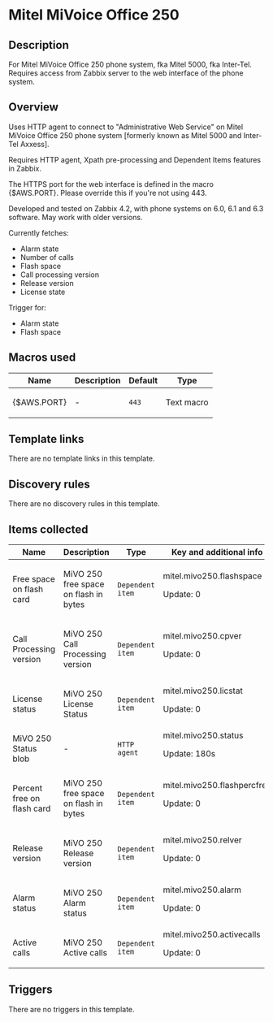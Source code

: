 # Mitel MiVoice Office 250

## Description

For Mitel MiVoice Office 250 phone system, fka Mitel 5000, fka Inter-Tel. Requires access from Zabbix server to the web interface of the phone system.

## Overview

Uses HTTP agent to connect to "Administrative Web Service" on Mitel MiVoice Office 250 phone system [formerly known as Mitel 5000 and Inter-Tel Axxess].


Requires HTTP agent, Xpath pre-processing and Dependent Items features in Zabbix.


The HTTPS port for the web interface is defined in the macro {$AWS.PORT}. Please override this if you're not using 443.


Developed and tested on Zabbix 4.2, with phone systems on 6.0, 6.1 and 6.3 software. May work with older versions.


 


Currently fetches:


* Alarm state
* Number of calls
* Flash space
* Call processing version
* Release version
* License state


Trigger for:


* Alarm state
* Flash space


## Macros used

|Name|Description|Default|Type|
|----|-----------|-------|----|
|{$AWS.PORT}|<p>-</p>|`443`|Text macro|
## Template links

There are no template links in this template.

## Discovery rules

There are no discovery rules in this template.

## Items collected

|Name|Description|Type|Key and additional info|
|----|-----------|----|----|
|Free space on flash card|<p>MiVO 250 free space on flash in bytes</p>|`Dependent item`|mitel.mivo250.flashspace<p>Update: 0</p>|
|Call Processing version|<p>MiVO 250 Call Processing version</p>|`Dependent item`|mitel.mivo250.cpver<p>Update: 0</p>|
|License status|<p>MiVO 250 License Status</p>|`Dependent item`|mitel.mivo250.licstat<p>Update: 0</p>|
|MiVO 250 Status blob|<p>-</p>|`HTTP agent`|mitel.mivo250.status<p>Update: 180s</p>|
|Percent free on flash card|<p>MiVO 250 free space on flash in bytes</p>|`Dependent item`|mitel.mivo250.flashpercfree<p>Update: 0</p>|
|Release version|<p>MiVO 250 Release version</p>|`Dependent item`|mitel.mivo250.relver<p>Update: 0</p>|
|Alarm status|<p>MiVO 250 Alarm status</p>|`Dependent item`|mitel.mivo250.alarm<p>Update: 0</p>|
|Active calls|<p>MiVO 250 Active calls</p>|`Dependent item`|mitel.mivo250.activecalls<p>Update: 0</p>|
## Triggers

There are no triggers in this template.

